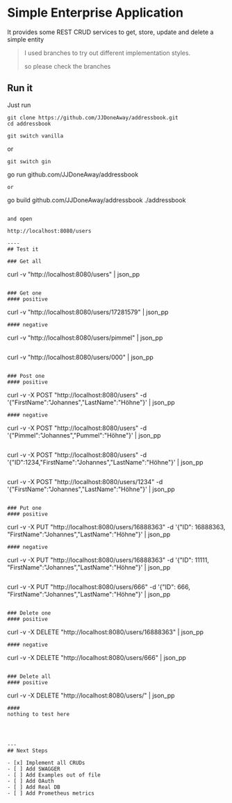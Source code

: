 # Simple Enterprise Application 

It provides some REST CRUD services to get, store, update and delete a simple entity

> 
> I used branches to try out different implementation styles. 
>
> so please check the branches
>


## Run it
Just run 
```
git clone https://github.com/JJDoneAway/addressbook.git
cd addressbook
```
```
git switch vanilla
```
or
```
git switch gin
```
go run github.com/JJDoneAway/addressbook
```
or
```
go build github.com/JJDoneAway/addressbook
./addressbook
```

and open

http://localhost:8080/users

----
## Test it

### Get all
```
curl -v "http://localhost:8080/users" | json_pp
```

### Get one
#### positive
```
curl -v "http://localhost:8080/users/17281579" | json_pp
```
#### negative
```
curl -v "http://localhost:8080/users/pimmel" | json_pp
```
```
curl -v "http://localhost:8080/users/000" | json_pp
```

### Post one
#### positive
```
curl -v  -X POST "http://localhost:8080/users" -d '{"FirstName":"Johannes","LastName":"Höhne"}' | json_pp
```
#### negative
```
curl -v  -X POST "http://localhost:8080/users" -d '{"Pimmel":"Johannes","Pummel":"Höhne"}' | json_pp
```
```
curl -v  -X POST "http://localhost:8080/users" -d '{"ID":1234,"FirstName":"Johannes","LastName":"Höhne"}' | json_pp
```
```
curl -v  -X POST "http://localhost:8080/users/1234" -d '{"FirstName":"Johannes","LastName":"Höhne"}' | json_pp
```

### Put one
#### positive
```
curl -v -X PUT "http://localhost:8080/users/16888363" -d '{"ID": 16888363, "FirstName":"Johannes","LastName":"Höhne"}' | json_pp
```
#### negative
```
curl -v -X PUT "http://localhost:8080/users/16888363" -d '{"ID": 11111, "FirstName":"Johannes","LastName":"Höhne"}' | json_pp
```
```
curl -v -X PUT "http://localhost:8080/users/666" -d '{"ID": 666, "FirstName":"Johannes","LastName":"Höhne"}' | json_pp
```

### Delete one
#### positive
```
curl -v -X DELETE "http://localhost:8080/users/16888363" | json_pp
```
#### negative
```
curl -v -X DELETE "http://localhost:8080/users/666" | json_pp
```

### Delete all
#### positive
```
curl -v -X DELETE "http://localhost:8080/users/" | json_pp
```
####
nothing to test here




---
## Next Steps

- [x] Implement all CRUDs
- [ ] Add SWAGGER
- [ ] Add Examples out of file
- [ ] Add OAuth
- [ ] Add Real DB
- [ ] Add Prometheus metrics
